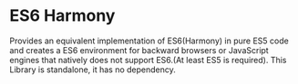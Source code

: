 # ES6 Harmony

Provides an equivalent implementation of ES6(Harmony)
in pure ES5 code and creates a ES6 environment for backward browsers or
JavaScript engines that natively does not support ES6.(At least ES5 is required).
This Library is standalone, it has no dependency.